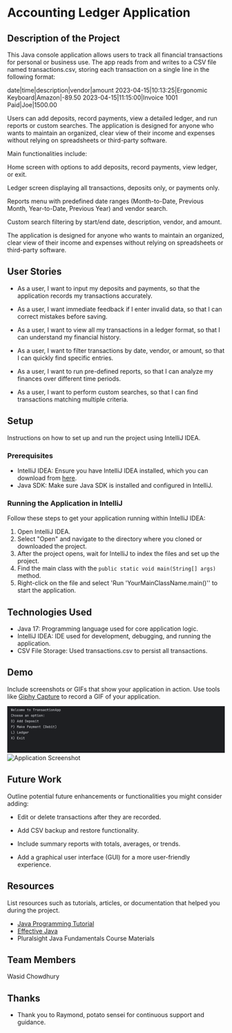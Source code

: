 # Accounting Ledger Application

## Description of the Project
This Java console application allows users to track all financial transactions for personal or business use. The app reads from and writes to a CSV file named transactions.csv, storing each transaction on a single line in the following format:

date|time|description|vendor|amount
2023-04-15|10:13:25|Ergonomic Keyboard|Amazon|-89.50
2023-04-15|11:15:00|Invoice 1001 Paid|Joe|1500.00

Users can add deposits, record payments, view a detailed ledger, and run reports or custom searches. The application is designed for anyone who wants to maintain an organized, clear view of their income and expenses without relying on spreadsheets or third-party software.

Main functionalities include:

Home screen with options to add deposits, record payments, view ledger, or exit.

Ledger screen displaying all transactions, deposits only, or payments only.

Reports menu with predefined date ranges (Month-to-Date, Previous Month, Year-to-Date, Previous Year) and vendor search.

Custom search filtering by start/end date, description, vendor, and amount.

The application is designed for anyone who wants to maintain an organized, clear view of their income and expenses without relying on spreadsheets or third-party software.

## User Stories

- As a user, I want to input my deposits and payments, so that the application records my transactions accurately.

- As a user, I want immediate feedback if I enter invalid data, so that I can correct mistakes before saving.

- As a user, I want to view all my transactions in a ledger format, so that I can understand my financial history.

- As a user, I want to filter transactions by date, vendor, or amount, so that I can quickly find specific entries.

- As a user, I want to run pre-defined reports, so that I can analyze my finances over different time periods.

- As a user, I want to perform custom searches, so that I can find transactions matching multiple criteria.

## Setup

Instructions on how to set up and run the project using IntelliJ IDEA.

### Prerequisites

- IntelliJ IDEA: Ensure you have IntelliJ IDEA installed, which you can download from [here](https://www.jetbrains.com/idea/download/).
- Java SDK: Make sure Java SDK is installed and configured in IntelliJ.

### Running the Application in IntelliJ

Follow these steps to get your application running within IntelliJ IDEA:

1. Open IntelliJ IDEA.
2. Select "Open" and navigate to the directory where you cloned or downloaded the project.
3. After the project opens, wait for IntelliJ to index the files and set up the project.
4. Find the main class with the `public static void main(String[] args)` method.
5. Right-click on the file and select 'Run 'YourMainClassName.main()'' to start the application.

## Technologies Used

- Java 17: Programming language used for core application logic.
- IntelliJ IDEA: IDE used for development, debugging, and running the application.
- CSV File Storage: Used transactions.csv to persist all transactions.

## Demo

Include screenshots or GIFs that show your application in action. Use tools like [Giphy Capture](https://giphy.com/apps/giphycapture) to record a GIF of your application.

![img.png](img.png)![Application Screenshot](path/to/your/screenshot.png)

## Future Work

Outline potential future enhancements or functionalities you might consider adding:

- Edit or delete transactions after they are recorded.

- Add CSV backup and restore functionality.

- Include summary reports with totals, averages, or trends.

- Add a graphical user interface (GUI) for a more user-friendly experience.

## Resources

List resources such as tutorials, articles, or documentation that helped you during the project.

- [Java Programming Tutorial](https://www.example.com)
- [Effective Java](https://www.example.com)
- Pluralsight Java Fundamentals Course Materials

## Team Members

Wasid Chowdhury 

## Thanks

- Thank you to Raymond, potato sensei for continuous support and guidance.
